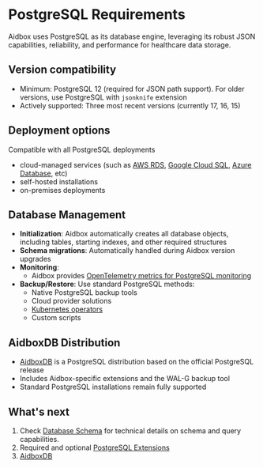 # PostgreSQL Requirements

Aidbox uses PostgreSQL as its database engine, leveraging its robust JSON capabilities, reliability, and performance for healthcare data storage.

## Version compatibility

* Minimum: PostgreSQL 12 (required for JSON path support). For older versions, use PostgreSQL with `jsonknife` extension
* Actively supported: Three most recent versions (currently 17, 16, 15)

## Deployment options

Compatible with all PostgreSQL deployments

* cloud-managed services (such as [AWS RDS](../deployment-and-maintenance/deploy-aidbox/run-aidbox-on-managed-postgresql.md#aurora-postgresql), [Google Cloud SQL](https://cloud.google.com/sql/postgresq), [Azure Database](../deployment-and-maintenance/deploy-aidbox/run-aidbox-on-managed-postgresql.md#azure-database-for-postgresql-flexible-server), etc)
* self-hosted installations&#x20;
* on-premises deployments

## Database Management

* **Initialization**: Aidbox automatically creates all database objects, including tables, starting indexes, and other required structures
* **Schema migrations**: Automatically handled during Aidbox version upgrades
* **Monitoring**:&#x20;
  * Aidbox provides [OpenTelemetry metrics for PostgreSQL monitoring](../modules/observability/metrics/technical-reference/opentelemetry-metrics.md#postgres)
* **Backup/Restore**: Use standard PostgreSQL methods:
  * Native PostgreSQL backup tools
  * Cloud provider solutions
  * [Kubernetes operators](aidboxdb-image/ha-aidboxdb.md)
  * Custom scripts

## AidboxDB Distribution

* [AidboxDB](aidboxdb-image/) is a PostgreSQL distribution based on the official PostgreSQL release&#x20;
* Includes Aidbox-specific extensions and the WAL-G backup tool
* Standard PostgreSQL installations remain fully supported

## What's next

1. Check [Database Schema](database-schema.md) for technical details on schema and query capabilities.
2. Required and optional [PostgreSQL Extensions](postgresql-extensions.md)
3. [AidboxDB](aidboxdb-image/)
